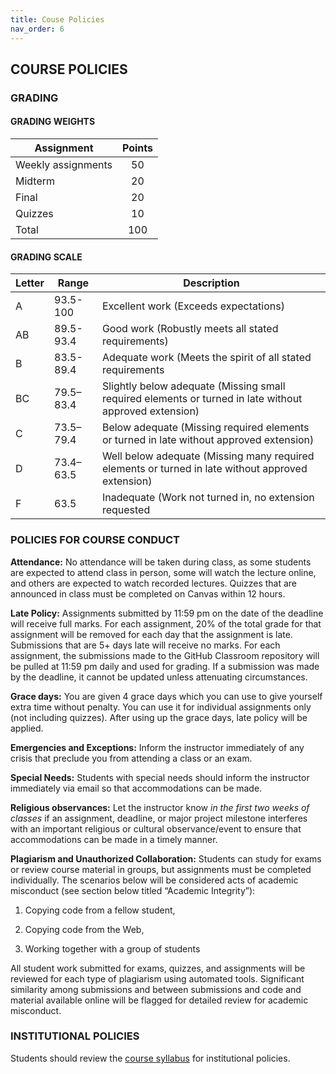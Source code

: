 ```yaml
---
title: Couse Policies
nav_order: 6
---
```

## COURSE POLICIES  

### GRADING  
#### GRADING WEIGHTS  

| Assignment         | Points |
| ------------------ | :----: |
| Weekly assignments |   50   |
| Midterm          |   20   |
| Final          |   20   |
| Quizzes            |   10   |
| Total              |  100   |

#### GRADING SCALE  

| Letter | Range     | Description                                                  |
| ------ | --------- | ------------------------------------------------------------ |
| A      | 93.5-100  | Excellent work (Exceeds expectations)                        |
| AB     | 89.5-93.4 | Good work (Robustly meets all stated requirements)           |
| B      | 83.5-89.4 | Adequate work (Meets the spirit of all stated requirements   |
| BC     | 79.5–83.4 | Slightly below adequate (Missing small required elements or turned in late without approved extension) |
| C      | 73.5–79.4 | Below adequate (Missing required elements or turned in late without approved extension) |
| D      | 73.4–63.5 | Well below adequate (Missing many required elements or turned in late without approved extension) |
| F      | 63.5      | Inadequate (Work not turned in, no extension requested       |

### POLICIES FOR COURSE CONDUCT

**Attendance:** No attendance will be taken during class, as some students are expected to attend class in person, some will watch the lecture online, and others are expected to watch recorded lectures. Quizzes that are announced in class must be completed on Canvas within 12 hours. 

**Late Policy:** Assignments submitted by 11:59 pm on the date of the deadline will receive full marks. For each assignment, 20% of the total grade for that assignment will be removed for each day that the assignment is late. Submissions that are 5+ days late will receive no marks. For each assignment, the submissions made to the GitHub Classroom repository will be pulled at 11:59 pm daily and used for grading. If a submission was made by the deadline, it cannot be updated unless attenuating circumstances. 

**Grace days:** You are given 4 grace days which you can use to give yourself extra time without penalty. You can use it for individual assignments only (not including quizzes). After using up the grace days, late policy will be applied.

**Emergencies and Exceptions:** Inform the instructor immediately of any crisis that preclude you from attending a class or an exam.

**Special Needs:** Students with special needs should inform the instructor immediately via email so that accommodations can be made.

**Religious observances:** Let the instructor know *in the first two weeks of classes* if an assignment, deadline, or major project milestone interferes with an important religious or cultural observance/event to ensure that accommodations can be made in a timely manner. 

**Plagiarism and Unauthorized Collaboration:** Students can study for exams or review course material in groups, but assignments must be completed individually. The scenarios below will be considered acts of academic misconduct (see section below titled “Academic Integrity”):

1. Copying code from a fellow student,

2. Copying code from the Web,

3. Working together with a group of students

All student work submitted for exams, quizzes, and assignments will be reviewed for each type of plagiarism using automated tools. Significant similarity among submissions and between submissions and code and material available online will be flagged for detailed review for academic misconduct.

### INSTITUTIONAL POLICIES

Students should review the [course syllabus](https://drive.google.com/file/d/1t5o6ux8NHxjBL9q_h1fANeJIbVA59AD-/view?usp=sharing) for institutional policies.